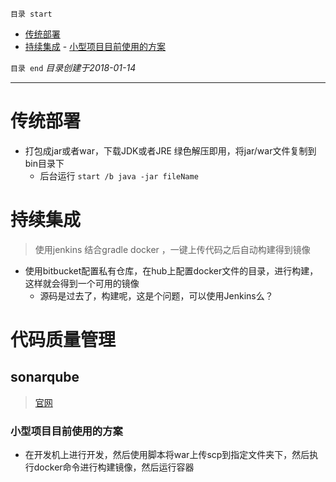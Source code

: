 `目录 start`
 
- [传统部署](#传统部署)
- [持续集成](#持续集成)
        - [小型项目目前使用的方案](#小型项目目前使用的方案)

`目录 end` *目录创建于2018-01-14*
****************************************
# 传统部署
- 打包成jar或者war，下载JDK或者JRE 绿色解压即用，将jar/war文件复制到bin目录下
    - 后台运行 `start /b java -jar fileName`


# 持续集成
> 使用jenkins 结合gradle docker ，一键上传代码之后自动构建得到镜像

- 使用bitbucket配置私有仓库，在hub上配置docker文件的目录，进行构建，这样就会得到一个可用的镜像
    - 源码是过去了，构建呢，这是个问题，可以使用Jenkins么？

# 代码质量管理

## sonarqube
> [官网](https://www.sonarqube.org/)

### 小型项目目前使用的方案
- 在开发机上进行开发，然后使用脚本将war上传scp到指定文件夹下，然后执行docker命令进行构建镜像，然后运行容器

